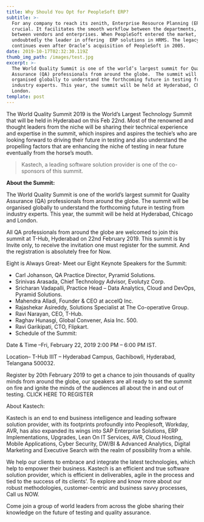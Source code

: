 ```yaml
---
title: Why Should You Opt for PeopleSoft ERP?
subtitle: >-
  For any company to reach its zenith, Enterprise Resource Planning (ERP) is
  crucial. It facilitates the smooth workflow between the departments, and even
  between vendors and enterprises. When PeopleSoft entered the market, it was
  undoubtedly the leader in offering  ERP solutions in HRMS. The legacy
  continues even after Oracle’s acquisition of PeopleSoft in 2005.
date: 2019-10-17T02:32:30.119Z
thumb_img_path: /images/test.jpg
excerpt: >-
  The World Quality Summit is one of the world’s largest summit for Quality
  Assurance (QA) professionals from around the globe.  The summit will be
  organised globally to understand the forthcoming future in testing from
  industry experts. This year, the summit will be held at Hyderabad, Chicago and
  London.
template: post
---
```

The World Quality Summit 2019 is the World’s Largest Technology Summit that will be held in Hyderabad on this Feb 22nd.  Most of the renowned and thought leaders from the niche will be sharing their technical experience and expertise in the summit, which inspires and aspires the techie’s who are looking forward to driving their future in testing and also understand the propelling factors that are enhancing the niche of testing in near future eventually from the horse’s mouth.



> Kastech, a leading software solution provider is one of the co-sponsors of this summit.



**About the Summit:**



The World Quality Summit is one of the world’s largest summit for Quality Assurance (QA) professionals from around the globe.  The summit will be organised globally to understand the forthcoming future in testing from industry experts. This year, the summit will be held at Hyderabad, Chicago and London.



All QA professionals from around the globe are welcomed to join this summit at T-Hub, Hyderabad on 22nd February 2019. This summit is by Invite only, to receive the invitation one must register for the summit. And the registration is absolutely free for Now.



Eight is Always Great- Meet our Eight Keynote Speakers for the Summit:



* Carl Johanson, QA Practice Director, Pyramid Solutions.
* Srinivas Arasada, Chief Technology Advisor, Evolutyz Corp.
* Sricharan Vadapalli, Practice Head – Data Analytics, Cloud and DevOps, Pyramid Solutions.
* Mahendra Alladi, Founder & CEO at accelQ Inc.
* Rajashekar Asireddy, Solutions Specialist at The Co-operative Group.
* Ravi Narayan, CEO, T-Hub.
* Raghav Hunasgi, Global Convener, Asia Inc. 500.
* Ravi Garikipati, CTO, Flipkart.
* Schedule of the Summit:



Date & Time –Fri, February 22, 2019 2:00 PM – 6:00 PM IST.



Location– T-Hub IIIT – Hyderabad Campus, Gachibowli, Hyderabad, Telangana 500032.



Register by 20th February 2019 to get a chance to join thousands of quality minds from around the globe, our speakers are all ready to set the summit on fire and ignite the minds of the audiences all about the in and out of testing. CLICK HERE TO REGISTER



About Kastech:



 Kastech is an end to end business intelligence and leading software solution provider, with its footprints profoundly into Peoplesoft, Workday, AVR, has also expanded its wings into SAP Enterprise Solutions, ERP Implementations, Upgrades, Lean On IT Services, AVR, Cloud Hosting, Mobile Applications, Cyber Security, DW/BI & Advanced Analytics, Digital Marketing and Executive Search with the realm of possibility from a while.



We help our clients to embrace and integrate the latest technologies, which help to empower their business. Kastech is an efficient and true software solution provider, which is efficient in deliverables, agile in the process and tied to the success of its clients’. To explore and know more about our robust methodologies, customer-centric and business savvy processes, Call us NOW.



Come join a group of world leaders from across the globe sharing their knowledge on the future of testing and quality assurance.
